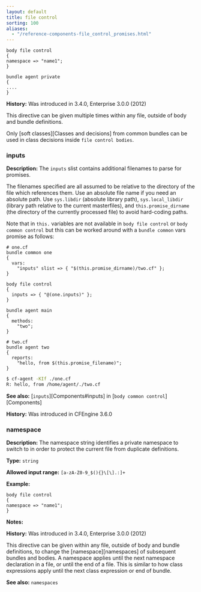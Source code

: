 ```yaml
---
layout: default
title: file control
sorting: 100
aliases:
  - "/reference-components-file_control_promises.html"
---
```


```cf3
body file control
{
namespace => "name1";
}

bundle agent private
{
....
}
```

**History:** Was introduced in 3.4.0, Enterprise 3.0.0 (2012)

This directive can be given multiple times within any file,
outside of body and bundle definitions.

Only [soft classes][Classes and decisions] from common bundles can
be used in class decisions inside `file control bodies`.

### inputs

**Description:** The `inputs` slist contains additional filenames to parse for promises.

The filenames specified are all assumed to be relative to the directory
of the file which references them. Use an absolute file name if you need an absolute path.
Use `sys.libdir` (absolute library path), `sys.local_libdir` (library path relative to the
current masterfiles), and `this.promise_dirname` (the directory of the currently processed
file) to avoid hard-coding paths.

Note that in `this.` variables are not available in `body file control` or `body common control`
but this can be worked around with a `bundle common` vars promise as follows:

```cf3
# one.cf
bundle common one
{
  vars:
    "inputs" slist => { "$(this.promise_dirname)/two.cf" };
}

body file control
{
  inputs => { "@(one.inputs)" };
}

bundle agent main
{
  methods:
    "two";
}
```

```cf3
# two.cf
bundle agent two
{
  reports:
    "hello, from $(this.promise_filename)";
}
```

```sh
$ cf-agent -KIf ./one.cf
R: hello, from /home/agent/./two.cf
```

**See also:** [`inputs`][Components#inputs] in
[`body common control`][Components]

**History:** Was introduced in CFEngine 3.6.0

### namespace

**Description:** The namespace string identifies a private namespace
to switch to in order to protect the current file from duplicate definitions.

**Type:** `string`

**Allowed input range:** `[a-zA-Z0-9_$(){}\[\].:]+`

**Example:**

```cf3
body file control
{
namespace => "name1";
}
```

**Notes:**

**History:** Was introduced in 3.4.0, Enterprise 3.0.0 (2012)

This directive can be given within any file, outside of body and bundle
definitions, to change the [namespace][namespaces] of subsequent bundles
and bodies. A namespace applies until the next namespace declaration in a
file, or until the end of a file. This is similar to how class expressions
apply until the next class expression or end of bundle.

**See also:** `namespaces`
